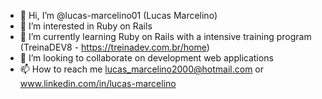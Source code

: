 - 👋 Hi, I’m @lucas-marcelino01 (Lucas Marcelino)
- 👀 I’m interested in Ruby on Rails
- 🌱 I’m currently learning Ruby on Rails with a intensive training program (TreinaDEV8 - https://treinadev.com.br/home)
- 💞️ I’m looking to collaborate on development web applications
- 📫 How to reach me lucas_marcelino2000@hotmail.com or www.linkedin.com/in/lucas-marcelino

<!---
foxleyyc/foxleyyc is a ✨ special ✨ repository because its `README.md` (this file) appears on your GitHub profile.
You can click the Preview link to take a look at your changes.
--->
